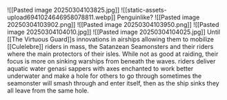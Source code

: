 
![[Pasted image 20250304103825.jpg]]
![[static-assets-upload6941024646958078811.webp]]
Penguinlike?
![[Pasted image 20250304103902.png]]
![[Pasted image 20250304103950.png]]
![[Pasted image 20250304104010.jpg]]
![[Pasted image 20250304104025.jpg]]
Until [[The Virtuous Guard]]s innovations in airships allowing them to mobilize [[Culelebre]] riders in mass, the Satanzean Seamonsters and their riders where the main protectors of their isles. While not as good at raiding, their focus is more on sinking warships from beneath the waves. riders deliver aquatic water genasi sappers with axes enchanted to work better underwater and make a hole for others to go through sometimes the seamonster will smash through and enter itself, then as the ship sinks they all leave from the same hole.